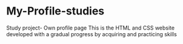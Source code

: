 # My-Profile-studies
Study project- Own profile page
This is the HTML and CSS website developed with a gradual progress by acquiring and practicing skills
